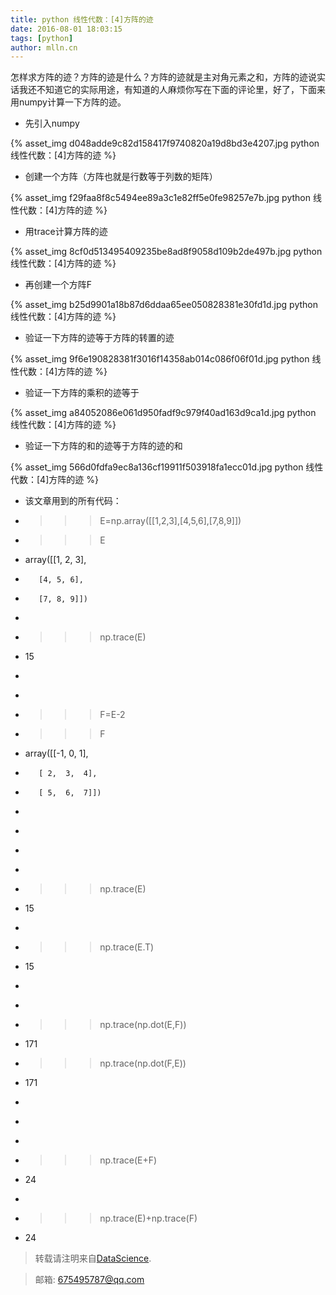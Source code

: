 ```yaml
---
title: python 线性代数：[4]方阵的迹
date: 2016-08-01 18:03:15
tags: [python]
author: mlln.cn
---
```

怎样求方阵的迹？方阵的迹是什么？方阵的迹就是主对角元素之和，方阵的迹说实话我还不知道它的实际用途，有知道的人麻烦你写在下面的评论里，好了，下面来用numpy计算一下方阵的迹。

- 先引入numpy

{% asset_img d048adde9c82d158417f9740820a19d8bd3e4207.jpg python 线性代数：[4]方阵的迹 %}

- 创建一个方阵（方阵也就是行数等于列数的矩阵）

{% asset_img f29faa8f8c5494ee89a3c1e82ff5e0fe98257e7b.jpg python 线性代数：[4]方阵的迹 %}

- 用trace计算方阵的迹

{% asset_img 8cf0d513495409235be8ad8f9058d109b2de497b.jpg python 线性代数：[4]方阵的迹 %}

- 再创建一个方阵F

{% asset_img b25d9901a18b87d6ddaa65ee050828381e30fd1d.jpg python 线性代数：[4]方阵的迹 %}

- 验证一下方阵的迹等于方阵的转置的迹

{% asset_img 9f6e190828381f3016f14358ab014c086f06f01d.jpg python 线性代数：[4]方阵的迹 %}

- 验证一下方阵的乘积的迹等于

{% asset_img a84052086e061d950fadf9c979f40ad163d9ca1d.jpg python 线性代数：[4]方阵的迹 %}

- 验证一下方阵的和的迹等于方阵的迹的和

{% asset_img 566d0fdfa9ec8a136cf19911f503918fa1ecc01d.jpg python 线性代数：[4]方阵的迹 %}

- 该文章用到的所有代码：

- >>> E=np.array([[1,2,3],[4,5,6],[7,8,9]])

- >>> E

- array([[1, 2, 3],

-        [4, 5, 6],

-        [7, 8, 9]])

- >>> 

- >>> np.trace(E)

- 15

- >>> 

- >>> 

- >>> F=E-2

- >>> F

- array([[-1,  0,  1],

-        [ 2,  3,  4],

-        [ 5,  6,  7]])

- >>> 

- >>> 

- >>> 

- >>> 

- >>> np.trace(E)

- 15

- >>> 

- >>> np.trace(E.T)

- 15

- >>> 

- >>> 

- >>> np.trace(np.dot(E,F))

- 171

- >>> np.trace(np.dot(F,E))

- 171

- >>> 

- >>> 

- >>> 

- >>> np.trace(E+F)

- 24

- >>> 

- >>> np.trace(E)+np.trace(F)

- 24

> 转载请注明来自[DataScience](http://mlln.cn).

> 邮箱: 675495787@qq.com 
